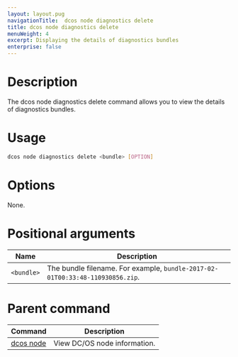 ```yaml
---
layout: layout.pug
navigationTitle:  dcos node diagnostics delete
title: dcos node diagnostics delete
menuWeight: 4
excerpt: Displaying the details of diagnostics bundles
enterprise: false
---
```



# Description
The dcos node diagnostics delete command allows you to view the details of diagnostics bundles.

# Usage

```bash
dcos node diagnostics delete <bundle> [OPTION]
```

# Options

None.

# Positional arguments

| Name |  Description |
|---------|-------------|
| `<bundle>`   |   The bundle filename. For example, `bundle-2017-02-01T00:33:48-110930856.zip`. |

# Parent command

| Command | Description |
|---------|-------------|
| [dcos node](/1.12/cli/command-reference/dcos-node/) | View DC/OS node information. |

